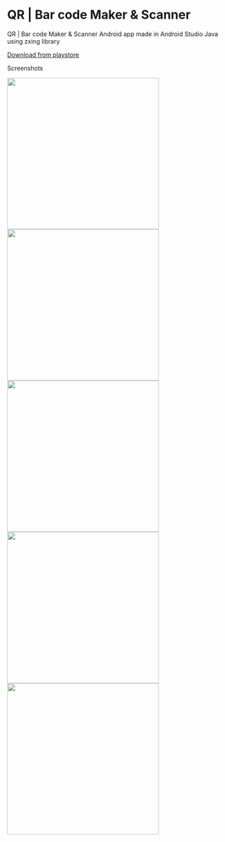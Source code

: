 # QR | Bar code Maker & Scanner

QR | Bar code Maker & Scanner Android app made in Android Studio Java using zxing library

[Download from playstore](https://play.google.com/store/apps/details?id=anb.developers.com.easyqrmaker)

Screenshots

  <img src="https://play-lh.googleusercontent.com/LLLFieHS8pKOzA9DwatDPTVVigkiDCoQ_i1P00p9zqheTJK1uOnbZEgx5Ldhs3uB3A=w5120-h2880" width="350" >


  <img src="https://play-lh.googleusercontent.com/24lu2foK52jXcQTzV0-Mxq-rjQ-juDWMnScwdEFUszeqadFuzcdMubZKQVLS1WeQyA=w5120-h2880" width="350" >


  <img src="https://play-lh.googleusercontent.com/pGjlYtDZq52Igaq1WCZA6JH1rqT6ZhCqDEaEP5M0Dr0By9u4fqidWI-KEONognQHMjs=w5120-h2880" width="350" >


  <img src="https://play-lh.googleusercontent.com/H2dJG1yljObMf68IqcKNhCpJUIYMkUz1m6cvb0EGUwwRsKi4uek0gIxZYPWs70P4xDOg=w5120-h2880" width="350" >


  <img src="https://play-lh.googleusercontent.com/sni7_KRy_O3a4f1K22HDuYtxBent5SHX2xzdXAqjAxuI62kzArxCb4h6NH357-_XPA0=w5120-h2880" width="350" >

